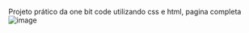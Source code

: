 Projeto prático da one bit code utilizando css e html, pagina completa
 ![image](https://github.com/KAEDESK/Seal-abrate/assets/131830888/409d3165-f7a8-4c4b-80d2-9111a592c5e5)

